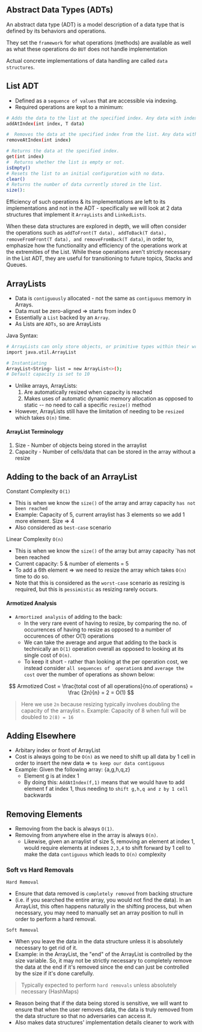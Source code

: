 ## Abstract Data Types (ADTs)
An abstract data type (ADT) is a model description of a data type that is defined by its behaviors and operations. 

They set the `framework` for what operations (methods) are available as well as what these operations do `BUT` does not handle implementation

Actual concrete implementations of data handling are called `data structures`.

## List ADT
* Defined as a `sequence of values` that are accessible via indexing.
* Required operations are kept to a minimum:
```sh
# Adds the data to the list at the specified index. Any data with index i >= index has a new index i + 1 to make room for the new data.
addAtIndex(int index, T data)

#  Removes the data at the specified index from the list. Any data with index   i <= index has a new index i - 1 to maintain the sequence.
removeAtIndex(int index)

# Returns the data at the specified index.
get(int index) 
#  Returns whether the list is empty or not.
isEmpty()
# Resets the list to an initial configuration with no data.
clear()
# Returns the number of data currently stored in the list.
size(): 
```
Efficiency of such operations & its implementations are left to its implementations and not in the ADT - specifically we will look at 2 data structures that implement it `ArrayLists` and `LinkedLists`.

When these data structures are explored in depth, we will often consider the operations such as `addToFront(T data), addToBack(T data), removeFromFront(T data), and removeFromBack(T data)`, in order to, emphasize how the functionality and efficiency of the operations work at the extremities of the List. While these operations aren't strictly necessary in the List ADT, they are useful for transitioning to future topics, Stacks and Queues.

## ArrayLists
* Data is `contiguously` allocated - not the same as `contiguous` memory in Arrays.
* Data must be zero-aligned => starts from index 0
* Essentially a `List` backed by an `Array`.
* As Lists are `ADTs`, so are ArrayLists

Java Syntax:
```sh
# ArrayLists can only store objects, or primitive types within their wrapper classes: Integer, Boolean
import java.util.ArrayList

# Instantiating 
ArrayList<String> list = new ArrayList<>();
# Default capacity is set to 10
```
* Unlike arrays, ArrayLists:
    1. Are automatically resized when capacity is reached
    2. Makes uses of automatic dynamic memory allocation as opposed to static -- no need to call a specific `resize()` method
* However, ArrayLists still have the limitation of needing to be `resized` which takes `O(n)` time.

#### ArrayList Terminology
1. Size - Number of objects being stored in the arraylist
2. Capacity - Number of cells/data that can be stored in the array without a resize 

## Adding to the back of an ArrayList
Constant Complexity `O(1)`
* This is when we know the `size()` of the array and array capacity `has not been reached`
* Example: Capacity of 5, current arraylist has 3 elements so we add 1 more element. Size => 4 
* Also considered as `best-case` scenario

Linear Complexity `O(n)`
* This is when we know the `size()` of the array but array capacity `has not been reached
* Current capacity: 5 & number of elements = 5
* To add a 6th element => we need to resize the array which takes `O(n)` time to do so.
* Note that this is considered as the `worst-case` scenario as resizing is required, but this is `pessimistic` as resizing rarely occurs.

#### Armotized Analysis
* `Armortized analysis` of adding to the back:
    * In the very rare event of having to resize, by comparing the no. of occurrences of having to resize as opposed to a number of occurences of other O(1) operations
    * We can take the average and argue that adding to the back is technically an `O(1)` operation overall as opposed to looking at its single cost of `O(n)`.
    * To keep it short -  rather than looking at the per operation cost, we instead consider `all sequences of  operation`s and `average the cost` over the number of operations as shown below:

$$
Armotized Cost = \frac{total cost of all operations}{no.of operations} = \frac {2n}{n} = 2 = O(1)
$$
> Here we use `2n` because resizing typically involves doubling the capacity of the arraylist `n`. Example: Capacity of 8 when full will be doubled to `2(8) = 16 `

## Adding Elsewhere
* Arbitary index or front of ArrayList
* Cost is always going to be `O(n)` as we need to shift up all data by 1 cell in order to insert the new data => `to keep our data contiguous`
* Example: Given the following array: {a,g,h,q,z}
    * Element g is at index 1 
    * By doing this: `AddAtIndex(f,1)` means that we would have to add element f at index 1, thus needing to `shift g,h,q and z by 1 cell` backwards

## Removing Elements
* Removing from the back is always `O(1)`.
* Removing from anywhere else in the array is always `O(n)`.
    * Likewise, given an arraylist of size 5, removing an element at index 1, would require elements at indexes `2,3,4` to shift forward by 1 cell to make the data `contiguous` which leads to `O(n)` complexity

### Soft vs Hard Removals
`Hard Removal` 
*  Ensure that data removed is `completely removed` from backing structure
* (i.e. if you searched the entire array, you would not find the data). In an ArrayList, this often happens naturally in the shifting process, but when necessary, you may need to manually set an array position to null in order to perform a hard removal.

`Soft Removal` 
* When you leave the data in the data structure unless it is absolutely necessary to get rid of it.
* Example: in the ArrayList, the "end" of the ArrayList is controlled by the size variable. So, it may not be strictly necessary to completely remove the data at the end if it's removed since the end can just be controlled by the size if it's done carefully.

> Typically expected to perform `hard removals` unless absolutely necessary (HashMaps)
* Reason being that if the data being stored is sensitive, we will want to ensure that when the user removes data, the data is truly removed from the data structure so that no adversaries can access it.
* Also makes data structures' implementation details cleaner to work with



